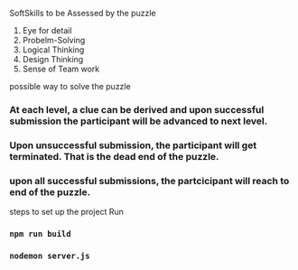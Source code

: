 
SoftSkills to be Assessed by the puzzle 
1. Eye for detail
2. Probelm-Solving
3. Logical Thinking
4. Design Thinking
5. Sense of Team work
 
possible way to solve the puzzle 
### At each level, a clue can be derived and upon successful submission the participant will be advanced to next level.
### Upon unsuccessful submission, the participant will get terminated. That is the dead end of the puzzle.
### upon all successful submissions, the partcicipant will reach to end of the puzzle. 

steps to set up the project
Run
### `npm run build`
### `nodemon server.js`




